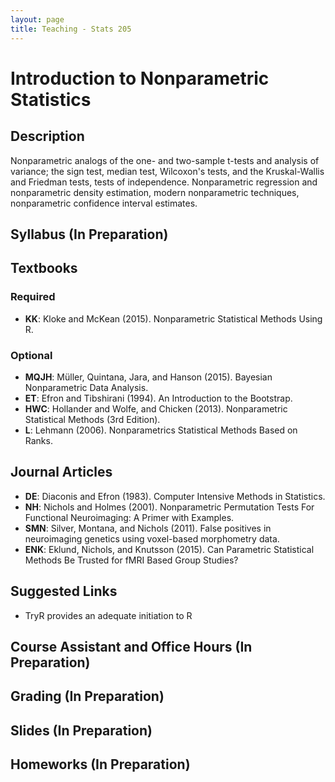 ```yaml
---
layout: page
title: Teaching - Stats 205
---
```


# Introduction to Nonparametric Statistics

## Description
Nonparametric analogs of the one- and two-sample t-tests and analysis of variance; the sign test, median test, Wilcoxon's tests, and the Kruskal-Wallis and Friedman tests, tests of independence. Nonparametric regression and nonparametric density estimation, modern nonparametric techniques, nonparametric confidence interval estimates.

## Syllabus (In Preparation)

## Textbooks

### Required
* **KK**: Kloke and McKean (2015). Nonparametric Statistical Methods Using R.

### Optional
* **MQJH**: Müller, Quintana, Jara, and Hanson (2015). Bayesian Nonparametric Data Analysis.
* **ET**: Efron and Tibshirani (1994). An Introduction to the Bootstrap.
* **HWC**: Hollander and Wolfe, and Chicken (2013). Nonparametric Statistical Methods (3rd Edition).
* **L**: Lehmann (2006). Nonparametrics Statistical Methods Based on Ranks.

## Journal Articles
* **DE**: Diaconis and Efron (1983). Computer Intensive Methods in Statistics.
* **NH**: Nichols and Holmes (2001). Nonparametric Permutation Tests For Functional Neuroimaging: A Primer with Examples.
* **SMN**: Silver, Montana, and Nichols (2011). False positives in neuroimaging genetics using voxel-based morphometry data.
* **ENK**: Eklund, Nichols, and Knutsson (2015). Can Parametric Statistical Methods Be Trusted for fMRI Based Group Studies?

## Suggested Links
* TryR provides an adequate initiation to R [](http://tryr.codeschool.com/)

## Course Assistant and Office Hours (In Preparation)

## Grading (In Preparation)

## Slides (In Preparation)

## Homeworks (In Preparation)
